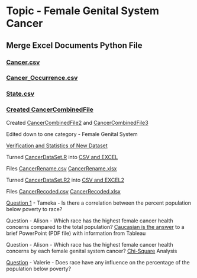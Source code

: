 # Topic - Female Genital System Cancer

## Merge Excel Documents Python File
### [Cancer.csv](https://github.com/hallan6749/finalprojectstarwarriors/blob/main/Input/Cancer.csv)
### [Cancer_Occurrence.csv](https://github.com/hallan6749/finalprojectstarwarriors/blob/main/Input/Cancer_Occurrence.csv)
### [State.csv](https://github.com/hallan6749/finalprojectstarwarriors/blob/main/Input/State.csv)
### [Created CancerCombinedFile](https://github.com/hallan6749/finalprojectstarwarriors/blob/main/Input/CancerCombinedFile.xlsx)

Created [CancerCombinedFile2](https://github.com/hallan6749/finalprojectstarwarriors/blob/main/Input/CancerCombinedFile2.xlsx) and [CancerCombinedFile3](https://github.com/hallan6749/finalprojectstarwarriors/blob/main/Input/CancerCombinedFile3.xlsx)

Edited down to one category - Female Genital System

[Verification and Statistics of New Dataset](https://github.com/hallan6749/finalprojectstarwarriors/blob/main/Input/Cancer%20Alison_Verify%20Merged%20and%20Condensed%20File.ipynb)

Turned [CancerDataSet.R](https://github.com/hallan6749/finalprojectstarwarriors/blob/main/Input/CancerDataSet.R) into [CSV and EXCEL](https://github.com/hallan6749/finalprojectstarwarriors/blob/main/Input/R%20Code%20Rename%20and%20Recode%20into%20CSV%20and%20Excel%20files2.R) 

Files
[CancerRename.csv](https://github.com/hallan6749/finalprojectstarwarriors/blob/main/Input/CancerRename.csv)
[CancerRename.xlsx](https://github.com/hallan6749/finalprojectstarwarriors/blob/main/Input/CancerRename.xlsx)

Turned [CancerDataSet.R2](https://github.com/hallan6749/finalprojectstarwarriors/blob/main/Input/CancerDataSet2.R) into [CSV and EXCEL2](https://github.com/hallan6749/finalprojectstarwarriors/blob/main/Input/R%20Code%20Rename%20and%20Recode%20into%20CSV%20and%20Excel%20files2.R) 

Files
[CancerRecoded.csv](https://github.com/hallan6749/finalprojectstarwarriors/blob/main/Input/CancerRecoded.csv)
[CancerRecoded.xlsx](https://github.com/hallan6749/finalprojectstarwarriors/blob/main/Input/CancerRecoded.xlsx)

[Question 1](https://github.com/hallan6749/finalprojectstarwarriors/blob/main/Input/Question%201.docx) - Tameka - Is there a correlation between the percent population below poverty to race?

Question - Alison - Which race has the highest female cancer health concerns compared to the total population?
[Caucasian is the answer](https://github.com/hallan6749/finalprojectstarwarriors/blob/main/Input/Which%20race%20has%20the%20highest%20female%20cancer%20health%20concerns%20compared%20to%20the%20total%20population_.pdf) to a brief PowerPoint (PDF file) with information from Tableau

Question - Alison - Which race has the highest female cancer health concerns by each female genital system cancer? 
[Chi-Square](https://github.com/hallan6749/finalprojectstarwarriors/blob/main/Input/_Alison%20Chi-Square%20Data%20Which%20race%20has%20the%20highest%20female%20cancer%20health%20concerns%20by%20each%20female%20genital%20system%20cancer_%20.xlsx) Analysis

[Question](https://github.com/hallan6749/finalprojectstarwarriors/blob/main/Input/ValerieRstudio%201st%20try.R) - Valerie - Does race have any influence on the percentage of the population below poverty? 
